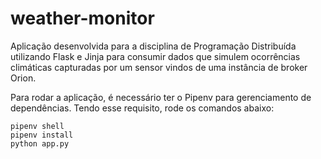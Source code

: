 # weather-monitor
Aplicação desenvolvida para a disciplina de Programação Distribuída utilizando Flask e Jinja para consumir dados que simulem ocorrências climáticas capturadas por um sensor vindos de uma instância de broker Orion.

Para rodar a aplicação, é necessário ter o Pipenv para gerenciamento de dependências. Tendo esse requisito, rode os comandos abaixo:
```
pipenv shell
pipenv install
python app.py
```
